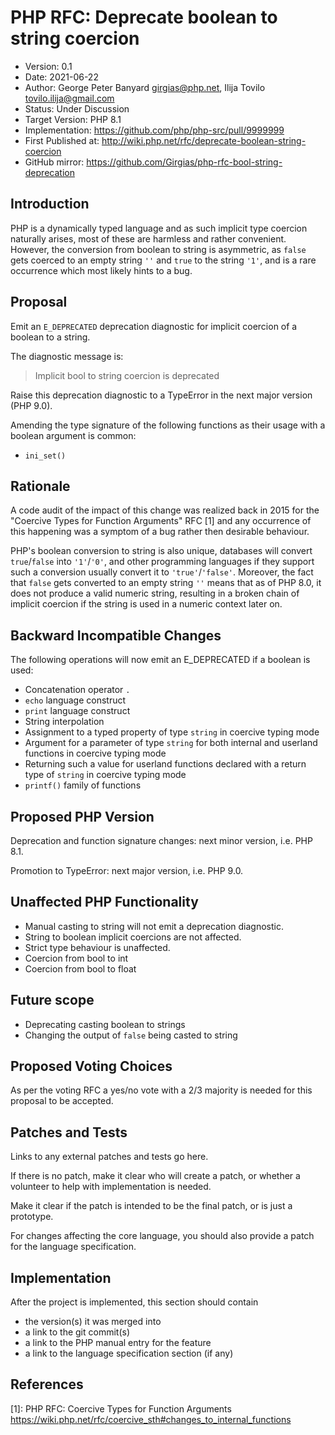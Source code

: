 # PHP RFC: Deprecate boolean to string coercion

  * Version: 0.1
  * Date: 2021-06-22
  * Author: George Peter Banyard <girgias@php.net>, Ilija Tovilo <tovilo.ilija@gmail.com>
  * Status: Under Discussion
  * Target Version: PHP 8.1
  * Implementation: https://github.com/php/php-src/pull/9999999
  * First Published at: http://wiki.php.net/rfc/deprecate-boolean-string-coercion
  * GitHub mirror: https://github.com/Girgias/php-rfc-bool-string-deprecation

## Introduction

PHP is a dynamically typed language and as such implicit type coercion naturally arises, most of these are harmless and rather convenient.
However, the conversion from boolean to string is asymmetric, as `false` gets coerced to an empty string `''` and `true` to the string `'1'`, and is a rare occurrence which most likely hints to a bug.

## Proposal

Emit an `E_DEPRECATED` deprecation diagnostic for implicit coercion of a boolean to a string.

The diagnostic message is:

 > Implicit bool to string coercion is deprecated

Raise this deprecation diagnostic to a TypeError in the next major version (PHP 9.0).

Amending the type signature of the following functions as their usage with a boolean argument
is common:

 - `ini_set()`

## Rationale

A code audit of the impact of this change was realized back in 2015 for the "Coercive Types for Function Arguments" RFC [1] and any occurrence of this happening was a symptom of a bug rather then desirable behaviour.

PHP's boolean conversion to string is also unique, databases will convert `true`/`false` into `'1'`/`'0'`, and other programming languages if they support such a conversion usually convert it to `'true'`/`'false'`. Moreover, the fact that `false` gets converted to an empty string `''` means that as of PHP 8.0, it does not produce a valid numeric string, resulting in a broken chain of implicit coercion if the string is used in a numeric context later on.


## Backward Incompatible Changes

The following operations will now emit an E_DEPRECATED if a boolean is used:

 - Concatenation operator `.`
 - `echo` language construct
 - `print` language construct
 - String interpolation
 - Assignment to a typed property of type `string` in coercive typing mode
 - Argument for a parameter of type `string` for both internal and userland functions in coercive typing mode
 - Returning such a value for userland functions declared with a return type of `string` in coercive typing mode
 - `printf()` family of functions 

## Proposed PHP Version

Deprecation and function signature changes: next minor version, i.e. PHP 8.1.

Promotion to TypeError: next major version, i.e. PHP 9.0.

## Unaffected PHP Functionality

 - Manual casting to string will not emit a deprecation diagnostic.
 - String to boolean implicit coercions are not affected.
 - Strict type behaviour is unaffected.
 - Coercion from bool to int
 - Coercion from bool to float

## Future scope

 - Deprecating casting boolean to strings
 - Changing the output of `false` being casted to string

## Proposed Voting Choices

As per the voting RFC a yes/no vote with a 2/3 majority is needed for this proposal to be accepted.

## Patches and Tests
Links to any external patches and tests go here.

If there is no patch, make it clear who will create a patch, or whether a volunteer to help with implementation is needed.

Make it clear if the patch is intended to be the final patch, or is just a prototype.

For changes affecting the core language, you should also provide a patch for the language specification.

## Implementation
After the project is implemented, this section should contain
  - the version(s) it was merged into
  - a link to the git commit(s)
  - a link to the PHP manual entry for the feature
  - a link to the language specification section (if any)

## References

[1]: PHP RFC: Coercive Types for Function Arguments <https://wiki.php.net/rfc/coercive_sth#changes_to_internal_functions>

